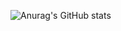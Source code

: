 <!-- 👋 Hi, I’m @Parunanodesu
- 👀 I’m interested in ...Exam 
- 🌱 I’m currently learning ...JavaScript,HTML,CSS
- 💞️ I’m looking to collaborate on ...@すずねーう
- 📫 How to reach me ...You can able to reach me easily and also go higher than me :)-->
![Anurag's GitHub stats](https://github-readme-stats.vercel.app/api?username=Parunanodesu&show_icons=true&title_color=5865F2&text_color=5865F2&icon_color=ED4245&bg_color=60,FEE75C,57F287&locale=de&border_radius=true)
<!---
Parunanodesu/Parunanodesu is a ✨ special ✨ repository because its `README.md` (this file) appears on your GitHub profile.
You can click the Preview link to take a look at your changes.
--->
